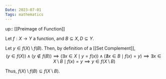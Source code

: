 ```yaml
---
Date: 2023-07-01
Tags: mathematics
---
```

up:: [[Preimage of Function]]

Let $f: X \to Y$ a function, and $B \subseteq X, D \subseteq Y$.

Let $y \in f(X) \setminus f(B)$. Then, by definition of a [[Set Complement]],
$$
(y \in f(X)) \land (y \notin f(B)) \implies (\exists x \in X \mid y = f(x)) \land (\nexists x \in B \mid f(x) = y) \implies \exists x \in X \setminus B \mid f(x) = y \implies y \in f(X \setminus B)
$$

Thus, $f(X) \setminus f(B) \subseteq f(X\setminus B)$.
